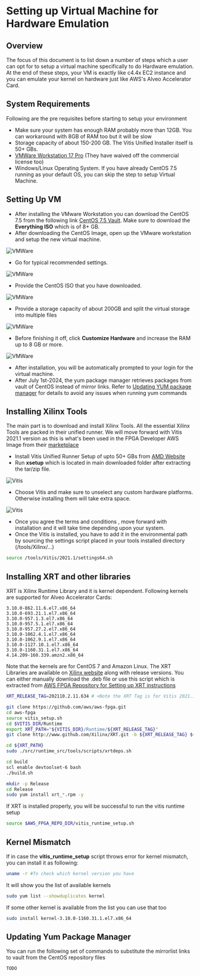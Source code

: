 <a name="VM"></a>
# Setting up Virtual Machine for Hardware Emulation

## Overview
The focus of this document is to list down a number of steps which a user can opt for to setup a virtual machine specifically to do Hardware emulation. At the end of these steps, your VM is exactly like c4.4x EC2 instance and you can emulate your kernel on hardware just like AWS's Alveo Accelerator Card.

## System Requirements
Following are the pre requisites before starting to setup your environment

- Make sure your system has enough RAM probably more than 12GB. You can workaround with 8GB of RAM too but it will be slow
- Storage capacity of about 150-200 GB. The Vitis Unified Installer itself is 50+ GBs.
- [VMWare Workstation 17 Pro](https://www.vmware.com/products/desktop-hypervisor/workstation-and-fusion) (They have waived off the commercial license too)
- Windows/Linux Operating System. If you have already CentOS 7.5 running as your default OS, you can skip the step to setup Virtual Machine.

## Setting Up VM
- After installing the VMware Workstation you can download the CentOS 7.5 from the following link [CentOS 7.5 Vault](https://ftp.jaist.ac.jp/pub/Linux/CentOS-vault/7.5.1804/isos/x86_64/). Make sure to download the **Everything ISO** which is of 8+ GB.
- After downloading the CentOS Image, open up the VMware workstation and setup the new virtual machine.

![VMWare](/doc/img/vmware.png "VMWare")
- Go for typical recommended settings.

![VMWare](/doc/img/vmware_2.png "VMWare")
- Provide the CentOS ISO that you have downloaded.

![VMWare](/doc/img/vmware_3.png "VMWare")
- Provide a storage capacity of about 200GB and split the virtual storage into multiple files

![VMWare](/doc/img/vmware_5.png "VMWare")
- Before finishing it off, click **Customize Hardware** and increase the RAM up to 8 GB or more.

![VMWare](/doc/img/vmware_6.png "VMWare")
- After installation, you will be automatically prompted to your login for the virtual machine.
- After July 1st-2024, the yum package manager retrieves packages from vault of CentOS instead of mirror links. Refer to [Updating YUM package manager](#updating-yum-package-manager) for details to avoid any issues when running yum commands

## Installing Xilinx Tools
The main part is to download and install Xilinx Tools. All the essential Xilinx Tools are packed in their unified runner. We will move forward with Vitis 2021.1 version as this is what's been used in the FPGA Developer AWS Image from their [marketplace](https://aws.amazon.com/marketplace/pp/prodview-gimv3gqbpe57k)

- Install Vitis Unified Runner Setup of upto 50+ GBs from [AMD Website](https://www.xilinx.com/member/forms/download/xef.html?filename=Xilinx_Unified_2021.1_0610_2318.tar.gz)
- Run **xsetup** which is located in main downloaded folder after extracting the tar/zip file.

![Vitis](/doc/img/vitis_1.png "Vitis")
- Choose Vitis and make sure to unselect any custom hardware platforms. Otherwise installing them will take extra space.

![Vitis](/doc/img/vitis_2.png "Vitis")
- Once you agree the terms and conditions , move forward with installation and it will take time depending upon your system.
- Once the Vitis is installed, you have to add it in the environmental path by sourcing the settings script placed in your tools installed directory (/tools/Xilinx/...)
```bash
source /tools/Vitis/2021.1/settings64.sh
``` 

## Installing XRT and other libraries
XRT is Xilinx Runtime Library and it is kernel dependent. Following kernels are supported for Alveo Accelerator Cards:

```
3.10.0-862.11.6.el7.x86_64
3.10.0-693.21.1.el7.x86_64
3.10.0-957.1.3.el7.x86_64
3.10.0-957.5.1.el7.x86_64
3.10.0-957.27.2.el7.x86_64
3.10.0-1062.4.1.el7.x86_64
3.10.0-1062.9.1.el7.x86_64
3.10.0-1127.10.1.el7.x86_64
3.10.0-1160.31.1.el7.x86_64
4.14.209-160.339.amzn2.x86_64
```
 Note that the kernels are for CentOS 7 and Amazon Linux.
 The XRT Libraries are available on [Xilinx website](https://xilinx.github.io/Alveo-Cards/master/debugging/build/html/docs/common-steps.html#xrt-release-versions-and-download-locations) along with release versions.
 You can either manually download the .deb file or use this script which is extracted from [AWS FPGA Repository for Setting up XRT instructions](https://github.com/aws/aws-fpga/blob/master/Vitis/docs/XRT_installation_instructions.md)


```bash
XRT_RELEASE_TAG=202110.2.11.634 # <Note the XRT Tag is for Vitis 2021.1 Release>

git clone https://github.com/aws/aws-fpga.git
cd aws-fpga
source vitis_setup.sh
cd $VITIS_DIR/Runtime
export XRT_PATH="${VITIS_DIR}/Runtime/${XRT_RELEASE_TAG}"
git clone http://www.github.com/Xilinx/XRT.git -b ${XRT_RELEASE_TAG} ${XRT_PATH}

cd ${XRT_PATH}
sudo ./src/runtime_src/tools/scripts/xrtdeps.sh

cd build
scl enable devtoolset-6 bash
./build.sh

mkdir -p Release
cd Release
sudo yum install xrt_*.rpm -y
```
If XRT is installed properly, you will be successful to run the vitis runtime setup
```bash
source $AWS_FPGA_REPO_DIR/vitis_runtime_setup.sh
```
## Kernel Mismatch
If in case the **vitis_runtime_setup** script throws error for kernel mismatch, you can install it as following:

```bash
uname -r #To check which kernel version you have
```
It will show you the list of available kernels
```bash
sudo yum list --showduplicates kernel
```
If some other kernel is available from the list you can use that too
```bash 
sudo install kernel-3.10.0-1160.31.1.el7.x86_64
``` 

## Updating Yum Package Manager

You can run the following set of commands to substitute the mirrorlist links to vault from the CentOS repository files

```bash
TODO 
```





